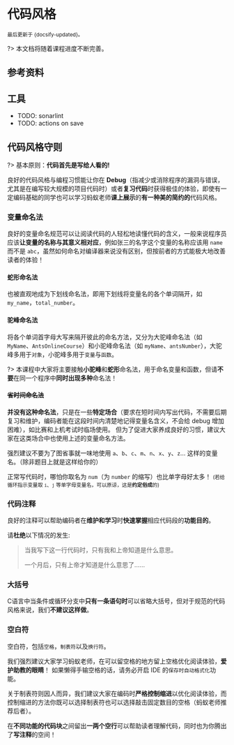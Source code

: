 # 代码风格

<small>最后更新于 {docsify-updated}。</small>

?> 本文档将随着课程进度不断完善。

## 参考资料

## 工具
- TODO: sonarlint
- TODO: actions on save


## 代码风格守则

?> 基本原则：**代码首先是写给人看的!**

良好的代码风格与编程习惯能让你在 **Debug**（指减少或消除程序的漏洞与错误，尤其是在编写较大规模的项目代码时）或者**复习代码**时获得极佳的体验，即使有一定编码基础的同学也可以学习蚂蚁老师**课上展示**的**有一种美的简约的**代码风格。

### 变量命名法

良好的变量命名规范可以让阅读代码的人轻松地读懂代码的含义，一般来说程序员应该**让变量的名称与其意义相对应**，例如张三的名字这个变量的名称应该用 `name` 而不是 `abc`，虽然如何命名对编译器来说没有区别，但按前者的方式能极大地改善读者的体验！

#### 蛇形命名法

也被直观地成为下划线命名法，即用下划线将变量名的各个单词隔开，如 `my_name`，`total_number`。

#### 驼峰命名法

将各个单词首字母大写来隔开彼此的命名方法，又分为大驼峰命名法（如 `MyName`、`AntsOnlineCourse`）和小驼峰命名法（如 `myName`、`antsNumber`），大驼峰多用于`对象`，小驼峰多用于`变量`与`函数`。

?> 本课程中大家将主要接触**小驼峰**和**蛇形**命名法，用于命名变量和函数，但请**不要**在同一个程序中**同时出现多种**命名法！

#### ~~省时间命名法~~

**并没有这种命名法**，只是在一些**特定场合**（要求在短时间内写出代码，不需要后期复习和维护，编码者能在这段时间内清楚地记得变量名含义，不会给 debug 增加困难），如比赛和上机考试时临场使用。 但为了促进大家养成良好的习惯，建议大家在这类场合中也使用上述的变量命名方法。

强烈建议不要为了图省事就一味地使用 `a`、`b`、`c`、`m`、`n`、`x`、`y`、`z`… 这样的变量名。（除非题目上就是这样给你的）

正常写代码时，哪怕你取名为 `num`（为 `number` 的缩写）也比单字母好太多！ <small>(若给循环指示变量取 `i`、`j` 等单字母变量名，可以原谅，这是**约定俗成**的)</small>

### 代码注释

良好的注释可以帮助编码者在**维护和学习**时**快速掌握**相应代码段的**功能目的**。

请**杜绝**以下情况的发生:

>当我写下这一行代码时，只有我和上帝知道是什么意思。
>
>一个月后，只有上帝才知道是什么意思了……

### 大括号

C语言中当条件或循环分支中**只有一条语句时**可以省略大括号，但对于规范的代码风格来说，我们**不建议这样做**。

### 空白符

空白符，包括`空格`，`制表符`以及`换行符`。

我们强烈建议大家学习蚂蚁老师，在可以留空格的地方留上空格优化阅读体验，**爱护助教的眼睛**！ 如果懒得手输空格的话，请务必开启 IDE 的`保存时自动格式化`功能。

关于制表符则因人而异，我们建议大家在编码时**严格控制缩进**以优化阅读体验，而控制缩进的方法你既可以选择制表符也可以选择敲击固定数目的空格（蚂蚁老师推荐后者）。

在**不同功能的代码块**之间留出**一两个空行**可以帮助读者理解代码，同时也为你腾出了**写注释**的空间！